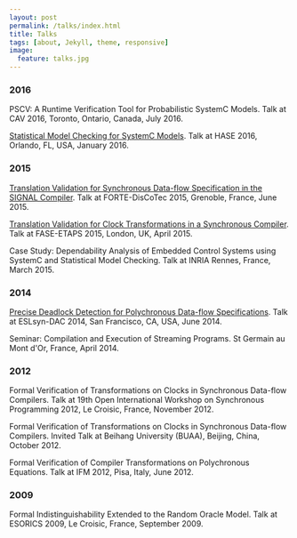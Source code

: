 ```yaml
---
layout: post
permalink: /talks/index.html
title: Talks
tags: [about, Jekyll, theme, responsive]
image:
  feature: talks.jpg
---
```


### 2016
PSCV: A Runtime Verification Tool for Probabilistic SystemC Models. Talk at CAV 2016, Toronto, Ontario, Canada, July 2016.

[Statistical Model Checking for SystemC Models](http://channgo2203.github.io/pdfs/hase16_slides.pdf). Talk at HASE 2016, Orlando, FL, USA, January 2016.

### 2015
[Translation Validation for Synchronous Data-flow Specification in the SIGNAL Compiler](http://channgo2203.github.io/pdfs/forte15_slides.pdf). Talk at FORTE-DisCoTec 2015, Grenoble, France, June 2015.

[Translation Validation for Clock Transformations in a Synchronous Compiler](http://channgo2203.github.io/pdfs/fase15_slides.pdf). Talk at FASE-ETAPS 2015, London, UK, April 2015.

Case Study: Dependability Analysis of Embedded Control Systems using SystemC and Statistical Model Checking. Talk at INRIA Rennes, France, March 2015.

### 2014
[Precise Deadlock Detection for Polychronous Data-flow Specifications](http://channgo2203.github.io/pdfs/dac14_slides.pdf). Talk at ESLsyn-DAC 2014, San Francisco, CA, USA, June 2014.

Seminar: Compilation and Execution of Streaming Programs. St Germain au Mont d'Or, France, April 2014.

### 2012
Formal Verification of Transformations on Clocks in Synchronous Data-flow Compilers. Talk at 19th Open International Workshop on 
Synchronous Programming 2012, Le Croisic, France, November 2012.

Formal Verification of Transformations on Clocks in Synchronous Data-flow Compilers. Invited Talk at Beihang University (BUAA), Beijing, China, October 2012.

Formal Verification of Compiler Transformations on Polychronous Equations. Talk at IFM 2012, Pisa, Italy, June 2012.

### 2009
Formal Indistinguishability Extended to the Random Oracle Model. Talk at ESORICS 2009, Le Croisic, France, September 2009.
